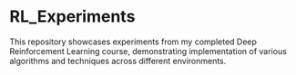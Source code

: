 # RL_Experiments
This repository showcases experiments from my completed Deep Reinforcement Learning course, demonstrating implementation of various algorithms and techniques across different environments.
